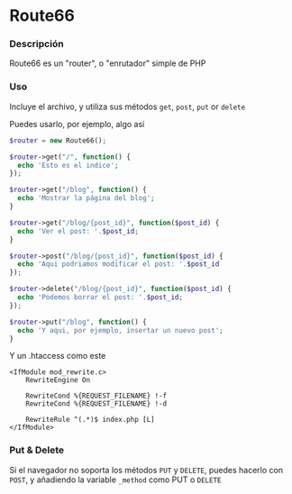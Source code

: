 # Route66

### Descripción
Route66 es un "router", o "enrutador" simple de PHP

### Uso
Incluye el archivo, y utiliza sus métodos ```get```, ```post```, ```put``` or ```delete```

Puedes usarlo, por ejemplo, algo así

````php
$router = new Route66();

$router->get("/", function() {
  echo 'Esto es el indice';
});

$router->get("/blog", function() {
  echo 'Mostrar la página del blog';
}

$router->get("/blog/{post_id}", function($post_id) {
  echo 'Ver el post: '.$post_id;
}

$router->post("/blog/{post_id}", function($post_id) {
  echo 'Aqui podriamos modificar el post: '.$post_id
});

$router->delete("/blog/{post_id}", function($post_id) {
  echo 'Podemos borrar el post: '.$post_id;
});

$router->put("/blog", function() {
  echo 'Y aqui, por ejemplo, insertar un nuevo post';
}
````

Y un .htaccess como este
```
<IfModule mod_rewrite.c>
    RewriteEngine On
   
    RewriteCond %{REQUEST_FILENAME} !-f
    RewriteCond %{REQUEST_FILENAME} !-d

    RewriteRule ^(.*)$ index.php [L]
</IfModule>
```

### Put & Delete

Si el navegador no soporta los métodos `PUT` y `DELETE`, puedes hacerlo con `POST`, y añadiendo la variable `_method` como PUT o `DELETE`
